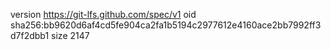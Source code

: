 version https://git-lfs.github.com/spec/v1
oid sha256:bb9620d6af4cd5fe904ca2fa1b5194c2977612e4160ace2bb7992ff3d7f2dbb1
size 2147
